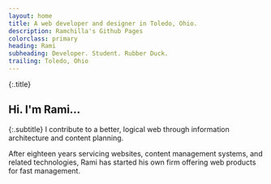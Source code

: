 ```yaml
---
layout: home
title: A web developer and designer in Toledo, Ohio.
description: Ramchilla's Github Pages
colorclass: primary
heading: Rami
subheading: Developer. Student. Rubber Duck.
trailing: Toledo, Ohio
---
```

{:.title}
## Hi. I'm Rami&hellip;

{:.subtitle}
I contribute to a better, logical web through information architecture and content planning.

After eighteen years servicing websites, content management systems, and related technologies, Rami has started his own firm offering web products for fast management. 
